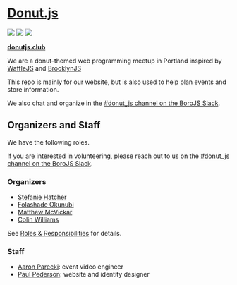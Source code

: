 # [Donut.js](https://donutjs.club/)

<img src="https://img.shields.io/badge/events-13-3B81F5.svg"> <img src="https://img.shields.io/badge/speakers-48-00CFE4.svg"> <img src="https://img.shields.io/badge/donuts-🍩_tasty!-F487A9.svg">

**[donutjs.club](https://donutjs.club/)**

We are a donut-themed web programming meetup in Portland inspired by <a href="http://wafflejs.com/">WaffleJS</a> and <a href="http://brooklynjs.com/">BrooklynJS</a>

This repo is mainly for our website, but is also used to help plan events and store information.

We also chat and organize in the [#donut_js channel on the BoroJS Slack](http://slack.borojs.com/).

## Organizers and Staff

We have the following roles.

If you are interested in volunteering, please reach out to us on the [#donut_js channel on the BoroJS Slack](http://slack.borojs.com/).

### Organizers

- [Stefanie Hatcher](https://github.com/stefhatcher)
- [Folashade Okunubi](https://github.com/folashade)
- [Matthew McVickar](https://github.com/matthewmcvickar/)
- [Colin Williams](https://github.com/matthewmcvickar/)

See [Roles & Responsibilities](../../wiki/Roles-&-Responsibilities) for details.

### Staff

- [Aaron Parecki](https://github.com/aaronpk): event video engineer
- [Paul Pederson](https://github.com/paulcpederson): website and identity designer
